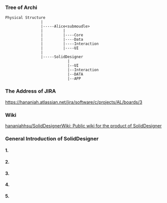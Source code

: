 ### Tree of Archi

```
Physical Structure
                |
                |-----Alice<submoudle>
                |         |
                |         |----Core
                |         |----Data
                |         |----Interaction
                |         |----UI
                |
                |-----SolidDesigner
                            |
                            |--UI
                            |--Interaction
                            |--DATA
                            |--APP
```



### The Address of JIRA

https://hananiah.atlassian.net/jira/software/c/projects/AL/boards/3



### Wiki

[hananiahhsu/SolidDesignerWiki: Public wiki for the product of SolidDesigner](https://github.com/hananiahhsu/SolidDesignerWiki)



### General Introduction of SolidDesigner

#### 1.



#### 2.



#### 3.



#### 4.



#### 5.
